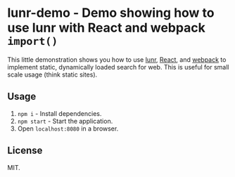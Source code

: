 # lunr-demo - Demo showing how to use lunr with React and webpack `import()`

This little demonstration shows you how to use [lunr](http://lunrjs.com/), [React](https://reactjs.org/), and [webpack](https://webpack.js.org/) to implement static, dynamically loaded search for web. This is useful for small scale usage (think static sites).

## Usage

1. `npm i` - Install dependencies.
2. `npm start` - Start the application.
3. Open `localhost:8080` in a browser.

## License

MIT.
